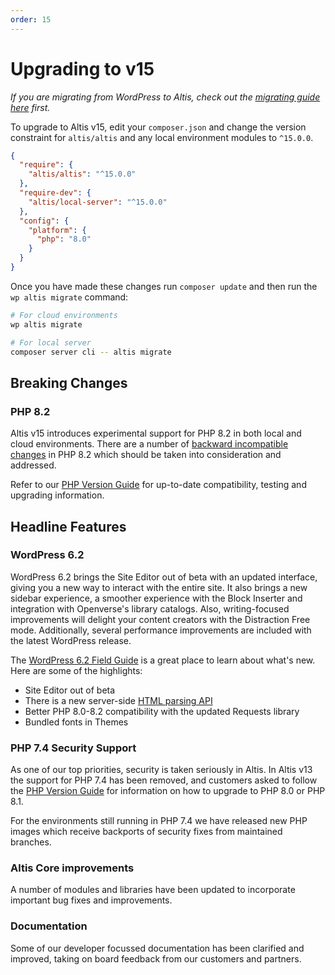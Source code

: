 ```yaml
---
order: 15
---
```


# Upgrading to v15

_If you are migrating from WordPress to Altis, check out
the [migrating guide here](../migrating-from-wordpress.md) first._

To upgrade to Altis v15, edit your `composer.json` and change the version
constraint for `altis/altis` and any local
environment modules to `^15.0.0`.

```json
{
  "require": {
	"altis/altis": "^15.0.0"
  },
  "require-dev": {
	"altis/local-server": "^15.0.0"
  },
  "config": {
	"platform": {
	  "php": "8.0"
	}
  }
}
```

Once you have made these changes run `composer update` and then run
the `wp altis migrate` command:

```sh
# For cloud environments
wp altis migrate

# For local server
composer server cli -- altis migrate
```

## Breaking Changes

### PHP 8.2 ###

Altis v15 introduces experimental support for PHP 8.2 in both local and cloud environments. There are a number of [backward incompatible changes](https://www.php.net/manual/en/migration82.incompatible.php) in PHP 8.2 which should be taken into consideration and addressed.

Refer to our [PHP Version Guide](docs://guides/updating-php/) for up-to-date compatibility, testing and upgrading information.

## Headline Features

### WordPress 6.2

WordPress 6.2 brings the Site Editor out of beta with an updated interface, giving you a new way to interact with the entire site. It also brings a new sidebar experience, a smoother experience with the Block Inserter and integration with Openverse's library catalogs. Also, writing-focused improvements will delight your content creators with the Distraction Free mode.
Additionally, several performance improvements are included with the latest WordPress release.

The [WordPress 6.2 Field Guide](https://make.wordpress.org/core/2023/03/09/wordpress-6-2-field-guide/) is a great place
to learn about what's new. Here are some of the highlights:

- Site Editor out of beta
- There is a new server-side [HTML parsing API](https://make.wordpress.org/core/2023/03/07/introducing-the-html-api-in-wordpress-6-2/)
- Better PHP 8.0-8.2 compatibility with the updated Requests library
- Bundled fonts in Themes

### PHP 7.4 Security Support ###

As one of our top priorities, security is taken seriously in Altis. In Altis v13 the support for PHP 7.4 has been removed, and customers asked to follow the [PHP Version Guide](docs://guides/updating-php/) for information on how to upgrade to PHP 8.0 or PHP 8.1.

For the environments still running in PHP 7.4 we have released new PHP images which receive backports of security fixes from maintained branches. 


### Altis Core improvements 

A number of modules and libraries have been updated to incorporate important bug fixes and improvements.

### Documentation 

Some of our developer focussed documentation has been clarified and improved, taking on board feedback from our customers and partners. 
